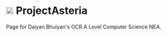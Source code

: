 # <img src="ui/appicon.ico" alt="Alt" width="20"/> ProjectAsteria

Page for Daiyan Bhuiyan's OCR A Level Computer Science NEA.
